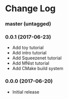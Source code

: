 Change Log
==========

### master (untagged)

### 0.0.1 (2017-06-23)

* Add toy tutorial
* Add intro tutorial
* Add Squeezenet tutorial
* Add MNist tutorial
* Add CMake build system

### 0.0.0 (2017-06-20)

* Initial release
